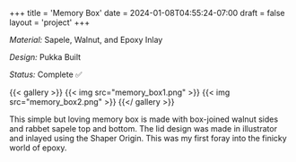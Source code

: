 +++
title = 'Memory Box'
date = 2024-01-08T04:55:24-07:00
draft = false
layout = 'project'
+++

_Material:_ Sapele, Walnut, and Epoxy Inlay

_Design:_ Pukka Built

_Status:_ Complete ✅

<!--more-->

{{< gallery >}}
    {{< img src="memory_box1.png" >}}
    {{< img src="memory_box2.png" >}}
{{</ gallery >}}

This simple but loving memory box is made with box-joined walnut sides and rabbet sapele top and bottom.
The lid design was made in illustrator and inlayed using the Shaper Origin.
This was my first foray into the finicky world of epoxy.
